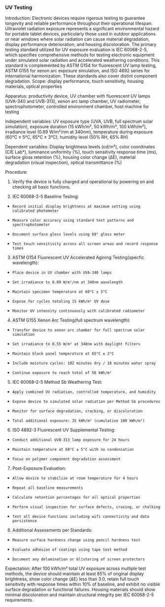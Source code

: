 ### UV Testing
Introduction: Electronic devices require rigorous testing to guarantee longevity and reliable performance throughout their operational lifespan. Ultraviolet radiation exposure represents a significant environmental hazard for portable tablet devices, particularly those used in outdoor applications or near windows where solar radiation can cause material degradation, display performance deterioration, and housing discoloration. The primary testing standard utilized for UV exposure evaluation is IEC 60068-2-5, which specifies comprehensive methods for testing electronic equipment under simulated solar radiation and accelerated weathering conditions. This standard is complemented by ASTM G154 for fluorescent UV lamp testing, ASTM G155 for xenon arc exposure simulation, and ISO 4892 series for international harmonization. These standards also cover distint component degradation. 
Scope: display performance, touch sensitivity, housing materials, optical properties

Apparatus: productivity device, UV chamber with fluorescent UV lamps (UVA-340 and UVB-313), xenon arc lamp chamber, UV radiometer, spectrophotometer, controlled environment chamber, host machine for testing

Independent variables: UV exposure type (UVA, UVB, full spectrum solar simulation), exposure duration (15 kWh/m², 50 kWh/m², 100 kWh/m²), irradiance level (0.89 W/m²/nm at 340nm), temperature during exposure (60°C ± 5°C, 65°C ± 3°C), humidity level (50% RH, 65% RH)

Dependent variables: Display brightness levels (cd/m²), color coordinates (CIE Lab*), luminance uniformity (%), touch sensitivity response time (ms), surface gloss retention (%), housing color change (ΔE), material degradation (visual inspection), optical transmittance (%)

Procedure:

1.  Verify the device is fully charged and operational by powering on and checking all basic functions.

2.  IEC 60068-2-5 Baseline Testing:
-     Record initial display brightness at maximum setting using calibrated photometer
-     Measure color accuracy using standard test patterns and spectrophotometer
-     Document surface gloss levels using 60° gloss meter
-     Test touch sensitivity across all screen areas and record response times

3.  ASTM G154 Fluorescent UV Accelerated Agining Testing(specfic wavelength):

-     Place device in UV chamber with UVA-340 lamps
-     Set irradiance to 0.89 W/m²/nm at 340nm wavelength
-     Maintain specimen temperature at 60°C ± 5°C
-     Expose for cycles totaling 15 kWh/m² UV dose
-     Monitor UV intensity continuously with calibrated radiometer

4.  ASTM G155 Xenon Arc Testing(full spectrum wavelength):

-     Transfer device to xenon arc chamber for full spectrum solar simulation
-     Set irradiance to 0.55 W/m² at 340nm with daylight filters
-     Maintain black panel temperature at 65°C ± 3°C
-     Include moisture cycles: 102 minutes dry / 18 minutes water spray
-     Continue exposure to reach total of 50 kWh/m²

5.  IEC 60068-2-5 Method Sb Weathering Test:

-     Apply combined UV radiation, controlled temperature, and humidity
-     Expose device to simulated solar radiation per Method Sb procedures
-     Monitor for surface degradation, cracking, or discoloration
-     Total additional exposure: 35 kWh/m² (cumulative 100 kWh/m²)

6.  ISO 4892-3 Fluorescent UV Supplemental Testing:

-     Conduct additional UVB-313 lamp exposure for 24 hours
-     Maintain temperature at 60°C ± 5°C with no condensation
-     Focus on polymer component degradation assessment

7.  Post-Exposure Evaluation:
-     Allow device to stabilize at room temperature for 4 hours
-     Repeat all baseline measurements
-     Calculate retention percentages for all optical properties
-     Perform visual inspection for surface defects, crazing, or chalking
-     Test all device functions including wifi connectivity and data persistence

8. Additional Assessments per Standards:
-     Measure surface hardness change using pencil hardness test
-     Evaluate adhesion of coatings using tape test method
-     Document any delamination or blistering of screen protectors





    

Expectation: After 100 kWh/m² total UV exposure across multiple test methods, 
the device should maintain at least 85% of original display brightness, show color 
change (ΔE) less than 3.0, retain full touch sensitivity with response times within 
10% of baseline, and exhibit no visible surface degradation or functional failures. 
Housing materials should show minimal discoloration and maintain structural integrity 
per IEC 60068-2-5 requirements.
